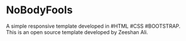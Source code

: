 # NoBodyFools
A simple responsive template developed in #HTML #CSS #BOOTSTRAP. This is an open source template developed by Zeeshan Ali. 
